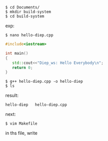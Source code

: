 
```shell
$ cd Documents/
$ mkdir build-system
$ cd build-system
```
exp:

```shell
$ nano hello-diep.cpp
```

```c++
#include<iostream>

int main()
{
   std::cout<<"Diep_ws: Hello Everybody\n";
   return 0;
}           
```

```shell
$ g++ hello-diep.cpp -o hello-diep
$ ls
```
    
result:

    hello-diep   hello-diep.cpp
next:
    
    
```shell
$ vim Makefile
```

in ths file, write

